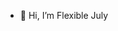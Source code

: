 - 👋 Hi, I’m Flexible July

<!---
flexiblejuly/flexiblejuly is a ✨ special ✨ repository because its `README.md` (this file) appears on your GitHub profile.
You can click the Preview link to take a look at your changes.
--->
